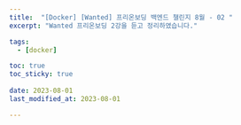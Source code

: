 ```yaml
---
title:  "[Docker] [Wanted] 프리온보딩 백엔드 챌린지 8월 - 02 "
excerpt: "Wanted 프리온보딩 2강을 듣고 정리하였습니다."

tags:
  - [docker]

toc: true
toc_sticky: true
 
date: 2023-08-01
last_modified_at: 2023-08-01

---
```


